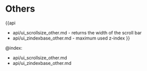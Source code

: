 Others
=======

{{api
- api/ui_scrollsize_other.md - returns the width of the scroll bar
- api/ui_zindexbase_other.md - maximum used z-index
}}

@index:
- api/ui_scrollsize_other.md
- api/ui_zindexbase_other.md


